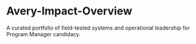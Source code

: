 # Avery-Impact-Overview
A curated portfolio of field-tested systems and operational leadership for Program Manager candidacy.
